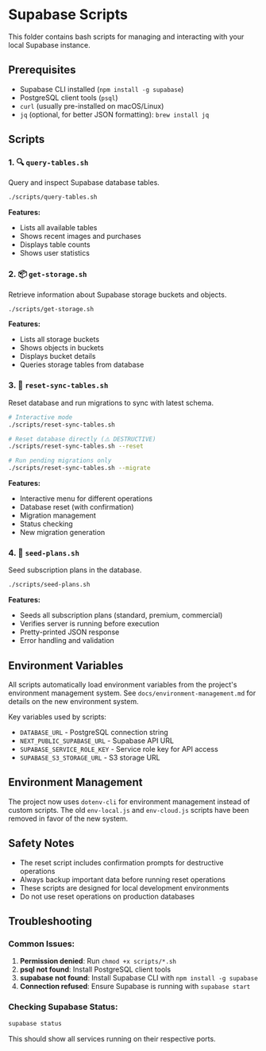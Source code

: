 # Supabase Scripts

This folder contains bash scripts for managing and interacting with your local Supabase instance.

## Prerequisites

- Supabase CLI installed (`npm install -g supabase`)
- PostgreSQL client tools (`psql`)
- `curl` (usually pre-installed on macOS/Linux)
- `jq` (optional, for better JSON formatting): `brew install jq`

## Scripts

### 1. 🔍 `query-tables.sh`

Query and inspect Supabase database tables.

```bash
./scripts/query-tables.sh
```

**Features:**

- Lists all available tables
- Shows recent images and purchases
- Displays table counts
- Shows user statistics

### 2. 📦 `get-storage.sh`

Retrieve information about Supabase storage buckets and objects.

```bash
./scripts/get-storage.sh
```

**Features:**

- Lists all storage buckets
- Shows objects in buckets
- Displays bucket details
- Queries storage tables from database

### 3. 🔄 `reset-sync-tables.sh`

Reset database and run migrations to sync with latest schema.

```bash
# Interactive mode
./scripts/reset-sync-tables.sh

# Reset database directly (⚠️ DESTRUCTIVE)
./scripts/reset-sync-tables.sh --reset

# Run pending migrations only
./scripts/reset-sync-tables.sh --migrate
```

**Features:**

- Interactive menu for different operations
- Database reset (with confirmation)
- Migration management
- Status checking
- New migration generation

### 4. 🌱 `seed-plans.sh`

Seed subscription plans in the database.

```bash
./scripts/seed-plans.sh
```

**Features:**

- Seeds all subscription plans (standard, premium, commercial)
- Verifies server is running before execution
- Pretty-printed JSON response
- Error handling and validation

## Environment Variables

All scripts automatically load environment variables from the project's environment management system. See `docs/environment-management.md` for details on the new environment system.

Key variables used by scripts:
- `DATABASE_URL` - PostgreSQL connection string
- `NEXT_PUBLIC_SUPABASE_URL` - Supabase API URL
- `SUPABASE_SERVICE_ROLE_KEY` - Service role key for API access
- `SUPABASE_S3_STORAGE_URL` - S3 storage URL

## Environment Management

The project now uses `dotenv-cli` for environment management instead of custom scripts. The old `env-local.js` and `env-cloud.js` scripts have been removed in favor of the new system.

## Safety Notes

- The reset script includes confirmation prompts for destructive operations
- Always backup important data before running reset operations
- These scripts are designed for local development environments
- Do not use reset operations on production databases

## Troubleshooting

### Common Issues:

1. **Permission denied**: Run `chmod +x scripts/*.sh`
2. **psql not found**: Install PostgreSQL client tools
3. **supabase not found**: Install Supabase CLI with `npm install -g supabase`
4. **Connection refused**: Ensure Supabase is running with `supabase start`

### Checking Supabase Status:

```bash
supabase status
```

This should show all services running on their respective ports.
